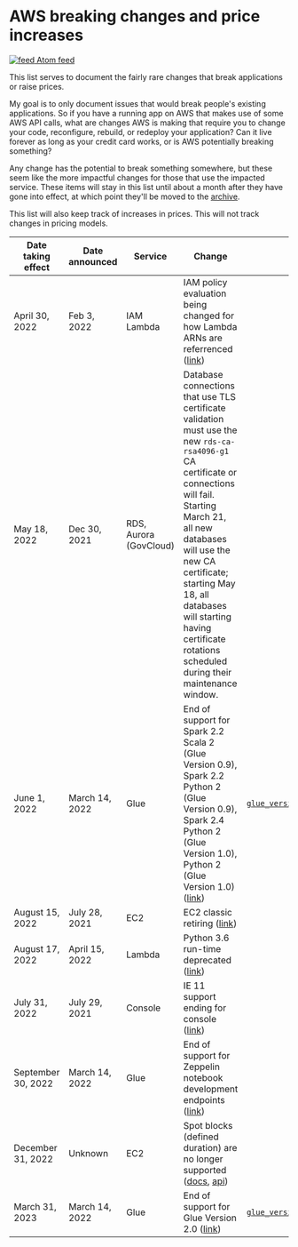 # AWS breaking changes and price increases
[![feed](https://github.com/SummitRoute/aws_breaking_changes/raw/main/screenshots/feed_icon.png) Atom feed](https://github.com/SummitRoute/aws_breaking_changes/releases.atom)

This list serves to document the fairly rare changes that break applications or raise prices.

My goal is to only document issues that would break people's existing applications. So if you have a running app on AWS that makes use of some AWS API calls, what are changes AWS is making that require you to change your code, reconfigure, rebuild, or redeploy your application? Can it live forever as long as your credit card works, or is AWS potentially breaking something?

Any change has the potential to break something somewhere, but these seem like the more impactful changes for those that use the impacted service.  These items will stay in this list until about a month after they have gone into effect, at which point they'll be moved to the [archive](archive.md).

This list will also keep track of increases in prices.  This will not track changes in pricing models. 

| Date taking effect | Date announced | Service | Change | How to check |
| ---- | ---- |---- |---- |---- | 
| April 30, 2022 | Feb 3, 2022 | IAM Lambda | IAM policy evaluation being changed for how Lambda ARNs are referrenced ([link](https://forum.serverless.com/t/lambda-security-notification-from-aws-involving-iam-policies-need-help-determining-action-for-serverless-framework/16660)) | |
| May 18, 2022 | Dec 30, 2021 | RDS, Aurora (GovCloud) | Database connections that use TLS certificate validation must use the new `rds-ca-rsa4096-g1` CA certificate or connections will fail. Starting March 21, all new databases will use the new CA certificate; starting May 18, all databases will starting having certificate rotations scheduled during their maintenance window. |  |
| June 1, 2022       | March 14, 2022   | Glue                     | End of support for Spark 2.2 Scala 2 (Glue Version 0.9), Spark 2.2 Python 2 (Glue Version 0.9), Spark 2.4 Python 2 (Glue Version 1.0), Python 2 (Glue Version 1.0) ([link](https://docs.aws.amazon.com/glue/latest/dg/glue-version-support-policy.html#glue-version-support-policy-milestones))                                                                                                                                                               | [`glue_version_deprecation_checker`](https://github.com/aws-samples/aws-glue-samples/tree/master/utilities/glue_version_deprecation_checker) |
| August 15, 2022 | July 28, 2021 | EC2 | EC2 classic retiring ([link](https://aws.amazon.com/blogs/aws/ec2-classic-is-retiring-heres-how-to-prepare/)) | |
| August 17, 2022 | April 15, 2022 | Lambda | Python 3.6 run-time deprecated ([link](https://github.com/SummitRoute/aws_breaking_changes/issues/61))
| July 31, 2022 | July 29, 2021 | Console | IE 11 support ending for console ([link](https://aws.amazon.com/blogs/aws/heads-up-aws-support-for-internet-explorer-11-is-ending/)) | |
| September 30, 2022 | March 14, 2022   | Glue                     | End of support for Zeppelin notebook development endpoints ([link](https://docs.aws.amazon.com/glue/latest/dg/glue-version-support-policy.html#glue-version-support-policy-milestones))                                                                                                                                                                                                                                                             |  |
| December 31, 2022 | Unknown | EC2 | Spot blocks (defined duration) are no longer supported ([docs](https://docs.aws.amazon.com/AWSEC2/latest/UserGuide/spot-requests.html#fixed-duration-spot-instances), [api](https://docs.aws.amazon.com/AWSEC2/latest/APIReference/API_RequestSpotInstances.html)) | |
| March 31, 2023     | March 14, 2022   | Glue                     | End of support for Glue Version 2.0 ([link](https://docs.aws.amazon.com/glue/latest/dg/glue-version-support-policy.html#glue-version-support-policy-milestones))                                                                                                                                                               | [`glue_version_deprecation_checker`](https://github.com/aws-samples/aws-glue-samples/tree/master/utilities/glue_version_deprecation_checker) |
